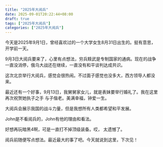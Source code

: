 ```yaml
---
title: "2025年大阅兵"
date: 2025-09-01T20:22:44+08:00
draft: true
tags: ["2025年大阅兵"]
categories: ["2025年大阅兵"]
---
```

	
	
	
今天是2025年9月1日，曾经喜欢过的一个大学女生8月31日出生的。挺有意思，开学前一天。
	
	
9月3日大阅兵要来了，心里有点想法，穷兵黩武是专制国家的通病。现在的战争一直没消停，俄乌大战还在继续，一直没有和平谈判达成共识。


这次北京举行大阅兵，感觉会很热闹。不过面子感觉也没多大，西方领导人都没来。


最近还有一个好事，9月13日，我舅舅家女儿，就是表妹要举行婚礼了。我在这里再次祝贺她执子之手 与子偕老。美满幸福，钟爱一生。


大阅兵会展示我国的战斗力量，但是我想所有人类都希望和平发展。


John是不看阅兵的，John有他的理由和看法。


好想再玩暗黑4啊，可是一直打不掉顶级装备。哎， 太遗憾了。


阅兵前随便写点想法。最近最大的事了吧。今天就说到这里，下次见！
